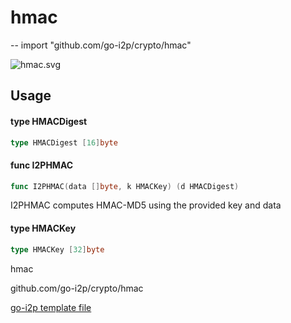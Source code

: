 # hmac
--
    import "github.com/go-i2p/crypto/hmac"

![hmac.svg](hmac.svg)



## Usage

#### type HMACDigest

```go
type HMACDigest [16]byte
```


#### func  I2PHMAC

```go
func I2PHMAC(data []byte, k HMACKey) (d HMACDigest)
```
I2PHMAC computes HMAC-MD5 using the provided key and data

#### type HMACKey

```go
type HMACKey [32]byte
```



hmac 

github.com/go-i2p/crypto/hmac

[go-i2p template file](/template.md)
